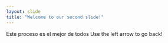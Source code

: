 ```yaml
---
layout: slide
title: "Welcome to our second slide!"
---
```

Este proceso es el mejor de todos
Use the left arrow to go back!
